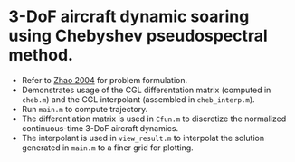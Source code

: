 # 3-DoF aircraft dynamic soaring using Chebyshev pseudospectral method.

 - Refer to [Zhao 2004](https://doi.org/10.1002/oca.739) for problem formulation. 
 - Demonstrates usage of the CGL differentation matrix (computed in `cheb.m`) and the CGL interpolant (assembled in `cheb_interp.m`).
 - Run `main.m` to compute trajectory.
 - The differentiation matrix is used in `Cfun.m` to discretize the normalized continuous-time 3-DoF aircraft dynamics.
 - The interpolant is used in `view_result.m` to interpolat the solution generated in `main.m` to a finer grid for plotting.